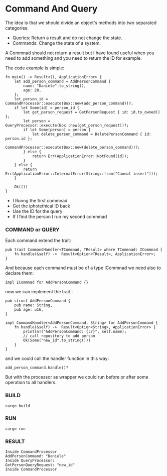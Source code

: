 # Command And Query

The idea is that we should divide an object's methods into two separated categories:

* Queries: Return a result and do not change the state.
* Commands: Change the state of a system.

A Commnad should not return a result but I have found useful when you need to add something and you need to return the ID for example.

The code example is simple:
```
fn main() -> Result<(), ApplicationError> {
    let add_person_command = AddPersonCommand {
        name: "Daniele".to_string(),
        age: 20,
    };
    let person_id = CommandProcessor::execute(Box::new(add_person_command))?;
    if let Some(id) = person_id {
        let get_person_request = GetPersonRequest { id: id.to_owned() };
        let person = QueryProcessor::execute(Box::new(get_person_request))?;
        if let Some(person) = person {
            let delete_person_command = DeletePersonCommand { id: person.id };
            CommandProcessor::execute(Box::new(delete_person_command))?;
        } else {
            return Err(ApplicationError::NotFound(id));
        }
    } else {
        return Err(ApplicationError::InternalError(String::from("Cannot insert")));
    }

    Ok(())
}
```

* I Runng the first commnad
* Get the iphotethical ID back 
* Use the ID for the query
* If I find the person I run my second commnad

### COMMAND or QUERY ###
Each command extend the trait:
```
pub trait CommandHandler<TCommnad, TResult> where TCommnad: ICommnad {
    fn handle(&self) ->  Result<Option<TResult>, ApplicationError>;
}
```

And because each command must be of a type ICommnad  we need also to declare them:
```
impl ICommnad for AddPersonCommand {}
```

now we can implement the trait :
```
pub struct AddPersonCommand {
    pub name: String,
    pub age: u16,
}

impl CommandHandler<AddPersonCommand, String> for AddPersonCommand {
    fn handle(&self) ->  Result<Option<String>, ApplicationError> {
        println!("AddPersonCommand: {:?}", self.name);
        // call repository to add person
        Ok(Some("new_id".to_string()))
    }
}
```

and we could call the handler function in this way:
```
add_person_command.handle()?
```

But with the processor as wrapper we could run before or after some operation to all handlers.


### BUILD ###
```
cargo build
```

### RUN ###
```
cargo run
```
### RESULT ###
```
Inside CommandProcessor
AddPersonCommand: "Daniele"
Inside QueryProcessor:
GetPersonQueryRequest: "new_id"
Inside CommandProcessor
```
